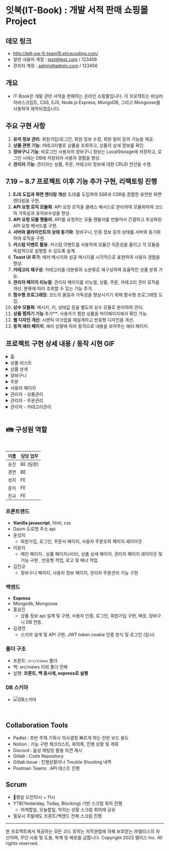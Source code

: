 # 잇북(IT-Book) : 개발 서적 판매 쇼핑몰 Project

## 데모 링크
 - http://kdt-sw-5-team15.elicecoding.com/
 - 일반 사용자 계정 : test@test.com / 123456
 - 관리자 계정 : admin@admin.com / 123456

## 개요
 - IT-Book은 개발 관련 서적을 판매하는 온라인 쇼핑몰입니다. 이 프로젝트는 바닐라 자바스크립트, CSS, EJS, Node.js Express, MongoDB, 그리고 Mongoose를 사용하여 제작되었습니다. 

## 주요 구현 사항 
1. **유저 정보 관리**: 회원가입/로그인, 회원 정보 수정, 회원 탈퇴 등의 기능을 제공.
2. **상품 관련 기능**: 카테고리별로 상품을 조회하고, 상품의 상세 정보를 확인.  
3. **장바구니 기능**: 비로그인 사용자의 장바구니 정보는 LocalStorage에 저장하고, 로그인 시에는 DB에 저장되어 사용자 경험을 향상.
4. **관리자 기능**: 관리자는 상품, 주문, 카테고리 정보에 대한 CRUD 연산을 수행.

## 7.19 ~ 8.7 프로젝트 이후 기능 추가 구현, 리팩토링 진행
1. **EJS 도입과 화면 렌더링 개선**: EJS를 도입하여 SSR과 CSR을 혼합한 유연한 화면 렌더링을 구현.
2. **API 요청 로직 모듈화**: API 요청 로직을 클래스 메서드로 분리하여 모듈화하여 코드의 가독성과 유지보수성을 향상.
3. **API 요청 모듈 핸들러**: API를 요청하는 모듈 핸들러를 만들어서 간결하고 추상화된 API 요청 메서드를 구현.
4. **서버와 클라이언트의 상태 동기화**: 장바구니, 인증 정보 등의 상태를 서버와 동기화하여 로직을 구현.
5. **커스텀 이벤트 활용**: 커스텀 이벤트를 사용하여 모듈간 의존성을 줄이고 각 모듈을 독립적으로 실행할 수 있도록 설계.
6. **Toast UI 추가**: 에러 메시지와 성공 메시지를 시각적으로 표현하여 사용자 경험을 향상.
7. **카테고리 재구성**: 카테고리를 대분류와 소분류로 재구성하여 효율적인 상품 분류 가능.
8. **관리자 페이지 리뉴얼**: 관리자 페이지를 리뉴얼, 상품, 주문, 카테고리 관리 로직을 개선. 분류에 따라 조회할 수 있는 기능 추가.
9. **함수형 프로그래밍**: 코드의 품질과 가독성을 향상시키기 위해 함수형 프로그래밍 도입.
10. **상수 모듈화**: 메시지, 키, 상태값 등을 별도의 상수 모듈로 분리하여 관리.
11. **상품 찜하기 기능** 추가**: 사용자가 찜한 상품을 마이페이지에서 확인 가능.
12. **웹 디자인 개선**: 시멘틱 마크업을 재설계하고 반응형 디자인을 개선.
13. **동적 에러 페이지**: 에러 상황에 따라 동적으로 내용을 보여주는 에러 페이지.

## 프로젝트 구현 상세 내용 / 동작 시현 GIF

<details><summary>홈</summary>

<img width="90%" src="https://github.com/raquim47/data/blob/main/itbook/ib-home.gif?raw=true" />
<p>바닐라 자바스크립트를 이용하여 배너와 상품 슬라이드를 구현.</p>
<p>passport.js와 JWT를 사용해 회원가입과 로그인을 구현, form의 유효성 검사도 클라이언트, 서버(이메일 중복, 비밀번호 오류)에서 모두 처리.</p>
<p>헤더에 현재 장바구니 상태를 보여주는 배지를 구현.</p>
</details>


<details><summary>상품 리스트</summary>

<img width="90%" src="https://github.com/raquim47/data/blob/main/itbook/ib-list.gif?raw=true" />
<p>카테고리에 따라 분류된 상품 리스트.</p>
<p>메인 카테고리에 해당하는 소분류 카테고리 버튼을 렌더링하고, 버튼을 클릭하면 관련 상품만 렌더링.</p>
<p>최신순, 오래된순, 가격 높은 순, 가격 낮은 순 정렬 기능 제공.</p>
</details>



<details><summary>상품 상세</summary>

<img width="90%" src="https://github.com/raquim47/data/blob/main/itbook/ib-detail.gif?raw=true" />
<p>새로고침 없이 수량, 총 금액 변경 구현.</p>
<p>찜하기 기능, 마이페이지에서 확인 가능.</p>
<p>장바구니 담기 토스트 메시지,</p>
<p>바로 구매하기 클릭시 주문 페이지로 바로 이동(로그인 검증).</p>
</details>


<details><summary>장바구니</summary>

<img width="90%" src="https://github.com/raquim47/data/blob/main/itbook/ib-cart.gif?raw=true" />
<p>비로그인 사용자는 로컬스토래지, 로그인 사용자는 DB에서 장바구니 데이터 관리.</p>
<p>비로그인 사용자가 로그인할 경우, 로컬스토리지의 데이터가 DB로 병합.</p>
<p>수량 변경, 삭제, 체크 박스 상태, 총 금액 등 새로고침 없는 UI 동작 구현.</p>
<p>주문하기 또는 바로구매 클릭시(로그인 필요) 로컬 스토래지에 주문 임시 데이터를 저장하고 주문 페이지에서 활용.</p>
</details>


<details><summary>주문</summary>

<img width="90%" src="https://github.com/raquim47/data/blob/main/itbook/ib-order.gif?raw=true" />
<p>주문 유효성 검사 - 배송지, 전화번호, 동의 사항 체크 필요.</p>
<p>다음 주소지 검색 api 활용.</p>
<p>'현재 배송 정보를 기본 정보로 저장'을 체크할 경우 결제시 해당 정보가 사용자 정보로 저장.</p>
<p>결제 성공 시 사용자는 주문 확인 페이지로 자동 이동.</p>
</details>


<details><summary>사용자 페이지</summary>

<img width="90%" src="https://github.com/raquim47/data/blob/main/itbook/ib-user.gif?raw=true" />
<p>마이페이지에서 찜한 상품 확인 가능.</p>
<p>회원 정보 변경 및 회원 탈퇴(비밀번호 인증 필요)기능 구현.</p>
<p>주문 내역 조회, 주문 건의 주문 상태가 '상품준비중'일 경우 '주문취소' 버튼이 활성화되어 주문 취소 가능.</p>
</details>


<details><summary>관리자 - 상품관리</summary>

<img width="90%" src="https://github.com/raquim47/data/blob/main/itbook/ib-admin-p.gif?raw=true" />
<p>등록된 상품 조회/수정/삭제 기능.</p>
<p>상품 등록/수정 시, 대분류를 변경하면 해당하는 소분류 카테고리가 렌더링되도록 구현.</p>
<p>상품명 검색 기능 제공.</p>
</details>
<details><summary>관리자 - 주문관리</summary>

<img width="90%" src="https://github.com/raquim47/data/blob/main/itbook/ib-admin-o.gif?raw=true" />
<p>등록된 주문 조회/삭제 기능.</p>
<p>주문 상태 별 조회 기능.</p>
</details>

<details><summary>관리자 - 카테고리관리</summary>

<img width="90%" src="https://github.com/raquim47/data/blob/main/itbook/ib-admin-c.gif?raw=true" />
<p>메인 카테고리는 고정, 소분류 카테고리만 등록,수정,삭제 가능.</p>
<p>대분류(메인카테고리)에 해당하는 카테고리 조회 가능.</p>
</details>

<br />

## 👪 구성원 역할
<br />

| 이름 | 담당 업무 |  
| ------ | ------ |
|  승진   |  BE (팀장)   |
|  경연   |  BE   |
|  성지   |  FE   |
|  윤지   |  FE   |
|  진규   |  FE   |


### 프론트엔드

- **Vanilla javascript**, html, css
- Daum 도로명 주소 api 
- 윤성지
  + 회원가입, 로그인, 주문서 페이지, 사용자 주문조회 페이지 레이아웃
- 이윤지
  + 메인 페이지 , 상품 페이지(서브), 상품 상세 페이지, 관리자 페이지 레이아웃 및 기능 구현 , 반응형 작업, 로고 및 배너 작업
- 김진규
  + 장바구니 페이지, 사용자 정보 페이지, 관리자 주문관리 기능 구현

### 백엔드 

- **Express**
- Mongodb, Mongoose
- 홍승진
  + 상품 정보 api 설계 및 구현, 사용자 인증, 로그인, 회원가입 구현, 배포, 장바구니 DB 연동.
- 김경연
  + 스키마 설계 및 API 구현, JWT token cookie 인증 방식 및 로그인 (임시)


### 폴더 구조
- 프론트: `src/views` 폴더 
- 백: src/views 이외 폴더 전체
- 실행: **프론트, 백 동시에, express로 실행**

### DB 스키마
- ![DB스키마](/uploads/00c948fc6b29a26aba936e110199596a/DB스키마.png)


<br />


## Collaboration Tools
- Padlet : 초반 주제 기획시 의사결정 빠르게 하는 칸반 보드 용도
- Notion : 기능 구현 체크리스트, 회의록, 진행 상황 및 계획
- Discord : 음성 채팅방 활용 의견 제시
- Gitlab : Code Repository
- Gitlab Issue : 진행상황이나 Trouble Shooting 내역
- Postman Teams : API 테스트 진행


## Scrum
- 평일 오전10시 ~ 11시
- YTB(Yesterday, Today, Blocking) 기반 스크럼 회의 진행
  + 어제할일, 오늘할일, 막히는 상황 스크럼 회의때 공유
- 필요시 주말에도 프론트/백엔드 전체 스크럼 진행


---

본 프로젝트에서 제공하는 모든 코드 등의는 저작권법에 의해 보호받는 ㈜엘리스의 자산이며, 무단 사용 및 도용, 복제 및 배포를 금합니다.
Copyright 2023 엘리스 Inc. All rights reserved.
